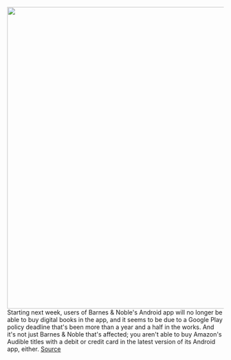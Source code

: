 <img src='https://cdn.vox-cdn.com/thumbor/JbnEn6EpAIsSSvgEM8lbg4cQzPk=/0x0:2040x1360/1200x800/filters:focal(857x517:1183x843)/cdn.vox-cdn.com/uploads/chorus_image/image/70700386/wjoel_180413_1777_android_002.0.jpg' width='700px' /><br/>
Starting next week, users of Barnes & Noble's Android app will no longer be able to buy digital books in the app, and it seems to be due to a Google Play policy deadline that's been more than a year and a half in the works. And it's not just Barnes & Noble that's affected; you aren't able to buy Amazon's Audible titles with a debit or credit card in the latest version of its Android app, either.
<a href='https://www.theverge.com/2022/4/1/23006695/audible-barnes-noble-in-app-purchases-google-android'> Source <a/>